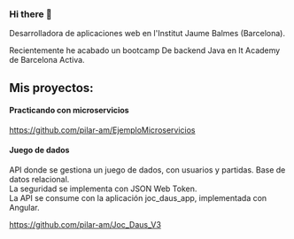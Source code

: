 ### Hi there 👋

Desarrolladora de aplicaciones web en l'Institut Jaume Balmes (Barcelona).

Recientemente he acabado un bootcamp De backend Java en It Academy de Barcelona Activa.<br>

## Mis proyectos:

#### Practicando con microservicios<br>

https://github.com/pilar-am/EjemploMicroservicios<br>

#### Juego de dados<br>
API donde se gestiona un juego de dados, con usuarios y partidas. Base de datos relacional.<br>
La seguridad se implementa con JSON Web Token.<br>
La API se consume con la aplicación joc_daus_app, implementada con Angular.<br>

https://github.com/pilar-am/Joc_Daus_V3


<!--
**pilar-am/pilar-am** is a ✨ _special_ ✨ repository because its `README.md` (this file) appears on your GitHub profile.

Here are some ideas to get you started:

- 🔭 I’m currently working on ...
- 🌱 I’m currently learning ...
- 👯 I’m looking to collaborate on ...
- 🤔 I’m looking for help with ...
- 💬 Ask me about ...
- 📫 How to reach me: ...
- 😄 Pronouns: ...
- ⚡ Fun fact: ...
-->
